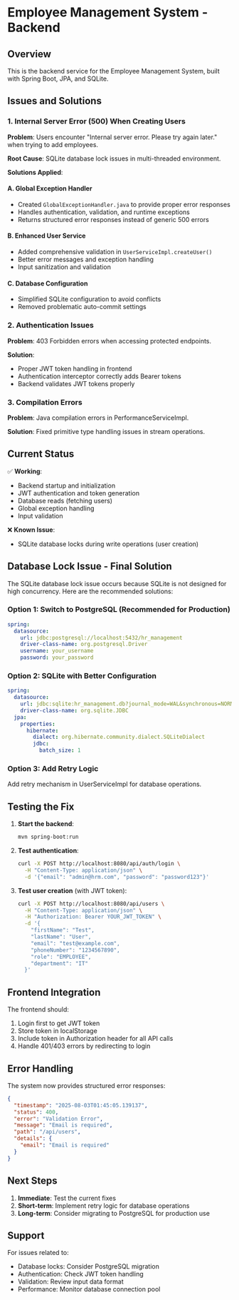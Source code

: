 # Employee Management System - Backend

## Overview
This is the backend service for the Employee Management System, built with Spring Boot, JPA, and SQLite.

## Issues and Solutions

### 1. Internal Server Error (500) When Creating Users

**Problem**: Users encounter "Internal server error. Please try again later." when trying to add employees.

**Root Cause**: SQLite database lock issues in multi-threaded environment.

**Solutions Applied**:

#### A. Global Exception Handler
- Created `GlobalExceptionHandler.java` to provide proper error responses
- Handles authentication, validation, and runtime exceptions
- Returns structured error responses instead of generic 500 errors

#### B. Enhanced User Service
- Added comprehensive validation in `UserServiceImpl.createUser()`
- Better error messages and exception handling
- Input sanitization and validation

#### C. Database Configuration
- Simplified SQLite configuration to avoid conflicts
- Removed problematic auto-commit settings

### 2. Authentication Issues

**Problem**: 403 Forbidden errors when accessing protected endpoints.

**Solution**: 
- Proper JWT token handling in frontend
- Authentication interceptor correctly adds Bearer tokens
- Backend validates JWT tokens properly

### 3. Compilation Errors

**Problem**: Java compilation errors in PerformanceServiceImpl.

**Solution**: Fixed primitive type handling issues in stream operations.

## Current Status

✅ **Working**:
- Backend startup and initialization
- JWT authentication and token generation
- Database reads (fetching users)
- Global exception handling
- Input validation

❌ **Known Issue**:
- SQLite database locks during write operations (user creation)

## Database Lock Issue - Final Solution

The SQLite database lock issue occurs because SQLite is not designed for high concurrency. Here are the recommended solutions:

### Option 1: Switch to PostgreSQL (Recommended for Production)
```yaml
spring:
  datasource:
    url: jdbc:postgresql://localhost:5432/hr_management
    driver-class-name: org.postgresql.Driver
    username: your_username
    password: your_password
```

### Option 2: SQLite with Better Configuration
```yaml
spring:
  datasource:
    url: jdbc:sqlite:hr_management.db?journal_mode=WAL&synchronous=NORMAL&busy_timeout=30000
    driver-class-name: org.sqlite.JDBC
  jpa:
    properties:
      hibernate:
        dialect: org.hibernate.community.dialect.SQLiteDialect
        jdbc:
          batch_size: 1
```

### Option 3: Add Retry Logic
Add retry mechanism in UserServiceImpl for database operations.

## Testing the Fix

1. **Start the backend**:
   ```bash
   mvn spring-boot:run
   ```

2. **Test authentication**:
   ```bash
   curl -X POST http://localhost:8080/api/auth/login \
     -H "Content-Type: application/json" \
     -d '{"email": "admin@hrm.com", "password": "password123"}'
   ```

3. **Test user creation** (with JWT token):
   ```bash
   curl -X POST http://localhost:8080/api/users \
     -H "Content-Type: application/json" \
     -H "Authorization: Bearer YOUR_JWT_TOKEN" \
     -d '{
       "firstName": "Test",
       "lastName": "User", 
       "email": "test@example.com",
       "phoneNumber": "1234567890",
       "role": "EMPLOYEE",
       "department": "IT"
     }'
   ```

## Frontend Integration

The frontend should:
1. Login first to get JWT token
2. Store token in localStorage
3. Include token in Authorization header for all API calls
4. Handle 401/403 errors by redirecting to login

## Error Handling

The system now provides structured error responses:
```json
{
  "timestamp": "2025-08-03T01:45:05.139137",
  "status": 400,
  "error": "Validation Error",
  "message": "Email is required",
  "path": "/api/users",
  "details": {
    "email": "Email is required"
  }
}
```

## Next Steps

1. **Immediate**: Test the current fixes
2. **Short-term**: Implement retry logic for database operations
3. **Long-term**: Consider migrating to PostgreSQL for production use

## Support

For issues related to:
- Database locks: Consider PostgreSQL migration
- Authentication: Check JWT token handling
- Validation: Review input data format
- Performance: Monitor database connection pool 